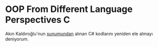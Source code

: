 # OOP From Different Language Perspectives C

Akın Kaldıroğlu'nun [sunumundan](http://www.javaturk.org/farkli-dil-bakis-acilariyla-nesne-merkezli-programlama-oop-from-different-language-perspectives/) alınan C# kodlarını yeniden ele almayı deniyorum.
